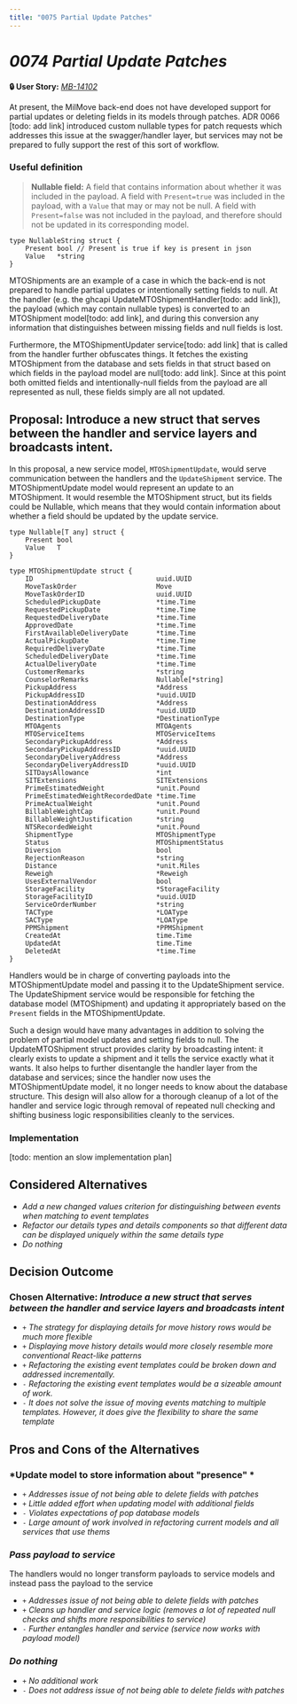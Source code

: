 ```yaml
---
title: "0075 Partial Update Patches"
---
```


# *0074 Partial Update Patches*

**🔒 User Story:** *[MB-14102](https://dp3.atlassian.net/browse/MB-14102)*

At present, the MilMove back-end does not have developed support for partial updates or deleting fields in its models through patches. ADR 0066 [todo: add link] introduced custom nullable types for patch requests which addresses this issue at the swagger/handler layer, but services may not be prepared to fully support the rest of this sort of workflow.

### Useful definition
> **Nullable field:** A field that contains information about whether it was included in the payload. A field with `Present=true` was included in the payload, with a `Value` that may or may not be null. A field with `Present=false` was not included in the payload, and therefore should not be updated in its corresponding model.

```
type NullableString struct {
	Present bool // Present is true if key is present in json
	Value   *string
}
```

MTOShipments are an example of a case in which the back-end is not prepared to handle partial updates or intentionally setting fields to null. At the handler (e.g. the ghcapi UpdateMTOShipmentHandler[todo: add link]), the payload (which may contain nullable types) is converted to an MTOShipment model[todo: add link], and during this conversion any information that distinguishes between missing fields and null fields is lost.

Furthermore, the MTOShipmentUpdater service[todo: add link] that is called from the handler further obfuscates things. It fetches the existing MTOShipment from the database and sets fields in that struct based on which fields in the payload model are null[todo: add link]. Since at this point both omitted fields and intentionally-null fields from the payload are all represented as null, these fields simply are all not updated.


## Proposal: Introduce a new struct that serves between the handler and service layers and broadcasts intent.

In this proposal, a new service model, `MTOShipmentUpdate`, would serve communication between the handlers and the `UpdateShipment` service. 
The MTOShipmentUpdate model would represent an update to an MTOShipment. It would resemble the MTOShipment struct, but its fields could be Nullable, which means that they would contain information about whether a field should be updated by the update service.

```
type Nullable[T any] struct {
	Present bool
	Value   T
}
```

```
type MTOShipmentUpdate struct {
	ID                               uuid.UUID
	MoveTaskOrder                    Move
	MoveTaskOrderID                  uuid.UUID
	ScheduledPickupDate              *time.Time
	RequestedPickupDate              *time.Time
	RequestedDeliveryDate            *time.Time
	ApprovedDate                     *time.Time
	FirstAvailableDeliveryDate       *time.Time
	ActualPickupDate                 *time.Time
	RequiredDeliveryDate             *time.Time
	ScheduledDeliveryDate            *time.Time
	ActualDeliveryDate               *time.Time
	CustomerRemarks                  *string
	CounselorRemarks                 Nullable[*string]
	PickupAddress                    *Address
	PickupAddressID                  *uuid.UUID
	DestinationAddress               *Address
	DestinationAddressID             *uuid.UUID
	DestinationType                  *DestinationType
	MTOAgents                        MTOAgents
	MTOServiceItems                  MTOServiceItems
	SecondaryPickupAddress           *Address
	SecondaryPickupAddressID         *uuid.UUID
	SecondaryDeliveryAddress         *Address
	SecondaryDeliveryAddressID       *uuid.UUID
	SITDaysAllowance                 *int
	SITExtensions                    SITExtensions
	PrimeEstimatedWeight             *unit.Pound
	PrimeEstimatedWeightRecordedDate *time.Time
	PrimeActualWeight                *unit.Pound
	BillableWeightCap                *unit.Pound
	BillableWeightJustification      *string
	NTSRecordedWeight                *unit.Pound
	ShipmentType                     MTOShipmentType
	Status                           MTOShipmentStatus
	Diversion                        bool
	RejectionReason                  *string
	Distance                         *unit.Miles
	Reweigh                          *Reweigh
	UsesExternalVendor               bool
	StorageFacility                  *StorageFacility
	StorageFacilityID                *uuid.UUID
	ServiceOrderNumber               *string
	TACType                          *LOAType
	SACType                          *LOAType
	PPMShipment                      *PPMShipment
	CreatedAt                        time.Time
	UpdatedAt                        time.Time
	DeletedAt                        *time.Time
}
```

Handlers would be in charge of converting payloads into the MTOShipmentUpdate model and passing it to the UpdateShipment service. The UpdateShipment service would be responsible for fetching the database model (MTOShipment) and updating it appropriately based on the `Present` fields in the MTOShipmentUpdate.

Such a design would have many advantages in addition to solving the problem of partial model updates and setting fields to null. The UpdateMTOShipment struct provides clarity by broadcasting intent: it clearly exists to update a shipment and it tells the service exactly what it wants. It also helps to further disentangle the handler layer from the database and services; since the handler now uses the MTOShipmentUpdate model, it no longer needs to know about the database structure. This design will also allow for a thorough cleanup of a lot of the handler and service logic through removal of repeated null checking and shifting business logic responsibilities cleanly to the services.

### Implementation

[todo: mention an slow implementation plan]


## Considered Alternatives
* *Add a new changed values criterion for distinguishing between events when matching to event templates*
* *Refactor our details types and details components so that different data can be displayed uniquely within the same details type*
* *Do nothing*

## Decision Outcome

### Chosen Alternative: *Introduce a new struct that serves between the handler and service layers and broadcasts intent*

* `+` *The strategy for displaying details for move history rows would be much more flexible*
* `+` *Displaying move history details would more closely resemble more conventional React-like patterns*
* `+` *Refactoring the existing event templates could be broken down and addressed incrementally.*
* `-` *Refactoring the existing event templates would be a sizeable amount of work.*
* `-` *It does not solve the issue of moving events matching to multiple templates. However, it does give the flexibility to share the same template*

## Pros and Cons of the Alternatives

### *Update model to store information about "presence" *
* `+` *Addresses issue of not being able to delete fields with patches*
* `+` *Little added effort when updating model with additional fields*
* `-` *Violates expectations of pop database models*
* `-` *Large amount of work involved in refactoring current models and all services that use thems*

### *Pass payload to service*
The handlers would no longer transform payloads to service models and instead pass the payload to the service
* `+` *Addresses issue of not being able to delete fields with patches*
* `+` *Cleans up handler and service logic (removes a lot of repeated null checks and shifts more responsibilities to service)*
* `-` *Further entangles handler and service (service now works with payload model)*

### *Do nothing*

* `+` *No additional work*
* `-` *Does not address issue of not being able to delete fields with patches*